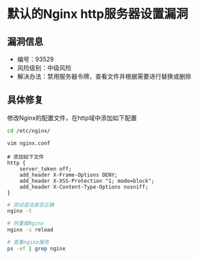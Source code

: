# 默认的Nginx http服务器设置漏洞

## 漏洞信息

- 编号：93529
- 风险级别：中级风险
- 解决办法：禁用服务器令牌，查看文件并根据需要进行替换或删除

## 具体修复

修改Nginx的配置文件，在http域中添加如下配置

```bash
cd /etc/nginx/

vim nginx.conf
```

```nginx configuration
# 添加如下文件
http {
    server_token off;
    add_header X-Frame-Options DENY;
    add_header X-XSS-Protection "1; mode=block";
    add_header X-Content-Type-Options nosniff;
}
```

```bash
# 测试语法是否正确
nginx -t

# 热重载Nginx
nginx -s reload

# 查看nginx服务
ps -ef | grep nginx
```
